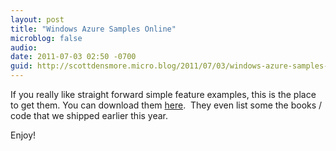 ```yaml
---
layout: post
title: "Windows Azure Samples Online"
microblog: false
audio:
date: 2011-07-03 02:50 -0700
guid: http://scottdensmore.micro.blog/2011/07/03/windows-azure-samples-online.html
---
```


If you really like straight forward simple feature examples, this is the place to get them. You can download them [here](http://msdn.microsoft.com/en-us/library/windows-azure-code-samples.aspx).  They even list some the books / code that we shipped earlier this year.

Enjoy!